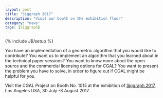 ```yaml
---
layout: post
title: "Siggraph 2017"
description: "Visit our booth on the exhibition floor"
category: "news"
tags: [siggraph]
---
```

{% include JB/setup %}

You have an implementation of a geometric algorithm that you would like to contribute?
You want us to implement an algorithm that you learned about in the technical paper sessions?
You want to know more about the open source and the commercial licensing options for CGAL?
You want to present the problem you have to solve, in order to figure out if CGAL might be helpful for you.

Visit the CGAL Project on Booth No. 1015 at the exhibition of <a href="http://s2017.siggraph.org/">Siggraph 2017</a>,
Los Angeles USA, 30 July -3 August 2017.


